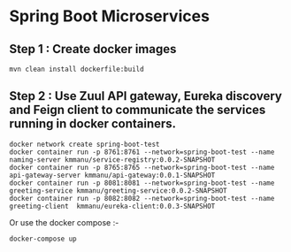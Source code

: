 # Spring Boot Microservices

## Step 1  : Create docker images

`mvn clean install dockerfile:build`

## Step 2  : Use Zuul API gateway, Eureka discovery and Feign client to communicate the services running in docker containers.

```
docker network create spring-boot-test
docker container run -p 8761:8761 --network=spring-boot-test --name naming-server kmmanu/service-registry:0.0.2-SNAPSHOT
docker container run -p 8765:8765 --network=spring-boot-test --name api-gateway-server kmmanu/api-gateway:0.0.1-SNAPSHOT
docker container run -p 8081:8081 --network=spring-boot-test --name greeting-service kmmanu/greeting-service:0.0.2-SNAPSHOT
docker container run -p 8082:8082 --network=spring-boot-test --name greeting-client  kmmanu/eureka-client:0.0.3-SNAPSHOT
```

Or use the docker compose :-


```
docker-compose up

```

